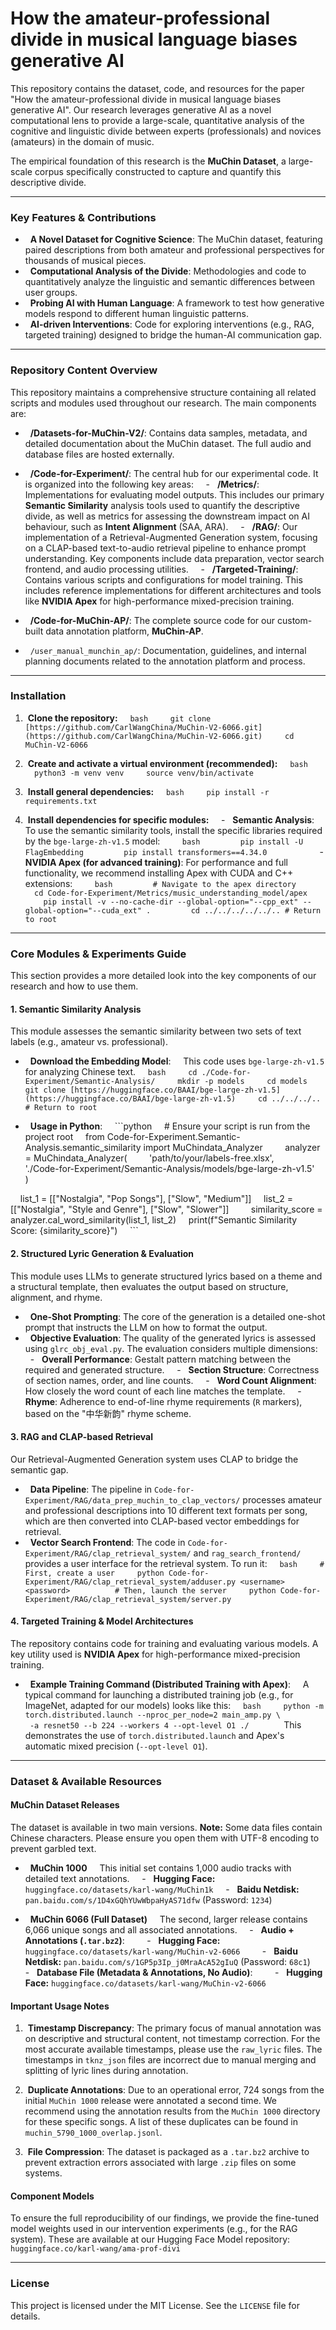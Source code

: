 # How the amateur-professional divide in musical language biases generative AI

This repository contains the dataset, code, and resources for the paper "How the amateur-professional divide in musical language biases generative AI". Our research leverages generative AI as a novel computational lens to provide a large-scale, quantitative analysis of the cognitive and linguistic divide between experts (professionals) and novices (amateurs) in the domain of music.

The empirical foundation of this research is the **MuChin Dataset**, a large-scale corpus specifically constructed to capture and quantify this descriptive divide.

---

### Key Features & Contributions

-   **A Novel Dataset for Cognitive Science**: The MuChin dataset, featuring paired descriptions from both amateur and professional perspectives for thousands of musical pieces.
-   **Computational Analysis of the Divide**: Methodologies and code to quantitatively analyze the linguistic and semantic differences between user groups.
-   **Probing AI with Human Language**: A framework to test how generative models respond to different human linguistic patterns.
-   **AI-driven Interventions**: Code for exploring interventions (e.g., RAG, targeted training) designed to bridge the human-AI communication gap.

---

### Repository Content Overview

This repository maintains a comprehensive structure containing all related scripts and modules used throughout our research. The main components are:

-   **/Datasets-for-MuChin-V2/**: Contains data samples, metadata, and detailed documentation about the MuChin dataset. The full audio and database files are hosted externally.

-   **/Code-for-Experiment/**: The central hub for our experimental code. It is organized into the following key areas:
    -   **/Metrics/**: Implementations for evaluating model outputs. This includes our primary **Semantic Similarity** analysis tools used to quantify the descriptive divide, as well as metrics for assessing the downstream impact on AI behaviour, such as **Intent Alignment** (SAA, ARA).
    -   **/RAG/**: Our implementation of a Retrieval-Augmented Generation system, focusing on a CLAP-based text-to-audio retrieval pipeline to enhance prompt understanding. Key components include data preparation, vector search frontend, and audio processing utilities.
    -   **/Targeted-Training/**: Contains various scripts and configurations for model training. This includes reference implementations for different architectures and tools like **NVIDIA Apex** for high-performance mixed-precision training.

-   **/Code-for-MuChin-AP/**: The complete source code for our custom-built data annotation platform, **MuChin-AP**.

-   `/user_manual_munchin_ap/`: Documentation, guidelines, and internal planning documents related to the annotation platform and process.

---

### Installation

1.  **Clone the repository:**
    ```bash
    git clone [https://github.com/CarlWangChina/MuChin-V2-6066.git](https://github.com/CarlWangChina/MuChin-V2-6066.git)
    cd MuChin-V2-6066
    ```

2.  **Create and activate a virtual environment (recommended):**
    ```bash
    python3 -m venv venv
    source venv/bin/activate
    ```

3.  **Install general dependencies:**
    ```bash
    pip install -r requirements.txt
    ```

4.  **Install dependencies for specific modules:**
    -   **Semantic Analysis**: To use the semantic similarity tools, install the specific libraries required by the `bge-large-zh-v1.5` model:
        ```bash
        pip install -U FlagEmbedding
        pip install transformers==4.34.0
        ```
    - **NVIDIA Apex (for advanced training)**: For performance and full functionality, we recommend installing Apex with CUDA and C++ extensions:
        ```bash
        # Navigate to the apex directory
        cd Code-for-Experiment/Metrics/music_understanding_model/apex
        pip install -v --no-cache-dir --global-option="--cpp_ext" --global-option="--cuda_ext" .
        cd ../../../../../.. # Return to root
        ```

---

### Core Modules & Experiments Guide

This section provides a more detailed look into the key components of our research and how to use them.

#### 1. Semantic Similarity Analysis

This module assesses the semantic similarity between two sets of text labels (e.g., amateur vs. professional).

-   **Download the Embedding Model**:
    This code uses `bge-large-zh-v1.5` for analyzing Chinese text.
    ```bash
    cd ./Code-for-Experiment/Semantic-Analysis/
    mkdir -p models
    cd models
    git clone [https://huggingface.co/BAAI/bge-large-zh-v1.5](https://huggingface.co/BAAI/bge-large-zh-v1.5)
    cd ../../../.. # Return to root
    ```

-   **Usage in Python**:
    ```python
    # Ensure your script is run from the project root
    from Code-for-Experiment.Semantic-Analysis.semantic_similarity import MuChindata_Analyzer
    
    analyzer = MuChindata_Analyzer(
        'path/to/your/labels-free.xlsx', 
        './Code-for-Experiment/Semantic-Analysis/models/bge-large-zh-v1.5'
    )

    list_1 = [["Nostalgia", "Pop Songs"], ["Slow", "Medium"]]
    list_2 = [["Nostalgia", "Style and Genre"], ["Slow", "Slower"]]
    
    similarity_score = analyzer.cal_word_similarity(list_1, list_2)
    print(f"Semantic Similarity Score: {similarity_score}")
    ```

#### 2. Structured Lyric Generation & Evaluation

This module uses LLMs to generate structured lyrics based on a theme and a structural template, then evaluates the output based on structure, alignment, and rhyme.

-   **One-Shot Prompting**: The core of the generation is a detailed one-shot prompt that instructs the LLM on how to format the output.
-   **Objective Evaluation**: The quality of the generated lyrics is assessed using `glrc_obj_eval.py`. The evaluation considers multiple dimensions:
    -   **Overall Performance**: Gestalt pattern matching between the required and generated structure.
    -   **Section Structure**: Correctness of section names, order, and line counts.
    -   **Word Count Alignment**: How closely the word count of each line matches the template.
    -   **Rhyme**: Adherence to end-of-line rhyme requirements (`R` markers), based on the "中华新韵" rhyme scheme.

#### 3. RAG and CLAP-based Retrieval

Our Retrieval-Augmented Generation system uses CLAP to bridge the semantic gap.

-   **Data Pipeline**: The pipeline in `Code-for-Experiment/RAG/data_prep_muchin_to_clap_vectors/` processes amateur and professional descriptions into 10 different text formats per song, which are then converted into CLAP-based vector embeddings for retrieval.
-   **Vector Search Frontend**: The code in `Code-for-Experiment/RAG/clap_retrieval_system/` and `rag_search_frontend/` provides a user interface for the retrieval system. To run it:
    ```bash
    # First, create a user
    python Code-for-Experiment/RAG/clap_retrieval_system/adduser.py <username> <password>
    
    # Then, launch the server
    python Code-for-Experiment/RAG/clap_retrieval_system/server.py
    ```

#### 4. Targeted Training & Model Architectures

The repository contains code for training and evaluating various models. A key utility used is **NVIDIA Apex** for high-performance mixed-precision training.

-   **Example Training Command (Distributed Training with Apex)**:
    A typical command for launching a distributed training job (e.g., for ImageNet, adapted for our models) looks like this:
    ```bash
    python -m torch.distributed.launch --nproc_per_node=2 main_amp.py \
           -a resnet50 --b 224 --workers 4 --opt-level O1 ./
    ```
    This demonstrates the use of `torch.distributed.launch` and Apex's automatic mixed precision (`--opt-level O1`).

---

### Dataset & Available Resources

#### MuChin Dataset Releases

The dataset is available in two main versions. **Note:** Some data files contain Chinese characters. Please ensure you open them with UTF-8 encoding to prevent garbled text.

-   **MuChin 1000**
    This initial set contains 1,000 audio tracks with detailed text annotations.
    -   **Hugging Face:** `huggingface.co/datasets/karl-wang/MuChin1k`
    -   **Baidu Netdisk:** `pan.baidu.com/s/1D4xGQhYUwWbpaHyAS71dfw` (Password: `1234`)

-   **MuChin 6066 (Full Dataset)**
    The second, larger release contains 6,066 unique songs and all associated annotations.
    -   **Audio + Annotations (`.tar.bz2`)**:
        -   **Hugging Face:** `huggingface.co/datasets/karl-wang/MuChin-v2-6066`
        -   **Baidu Netdisk:** `pan.baidu.com/s/1GP5p3Ip_j0MraAcA52gIuQ` (Password: `68c1`)
    -   **Database File (Metadata & Annotations, No Audio)**:
        -   **Hugging Face:** `huggingface.co/datasets/karl-wang/MuChin-v2-6066`

#### Important Usage Notes

1.  **Timestamp Discrepancy**: The primary focus of manual annotation was on descriptive and structural content, not timestamp correction. For the most accurate available timestamps, please use the `raw_lyric` files. The timestamps in `tknz_json` files are incorrect due to manual merging and splitting of lyric lines during annotation.

2.  **Duplicate Annotations**: Due to an operational error, 724 songs from the initial `MuChin 1000` release were annotated a second time. We recommend using the annotation results from the `MuChin 1000` directory for these specific songs. A list of these duplicates can be found in `muchin_5790_1000_overlap.jsonl`.

3.  **File Compression**: The dataset is packaged as a `.tar.bz2` archive to prevent extraction errors associated with large `.zip` files on some systems.

#### Component Models

To ensure the full reproducibility of our findings, we provide the fine-tuned model weights used in our intervention experiments (e.g., for the RAG system). These are available at our Hugging Face Model repository:
`huggingface.co/karl-wang/ama-prof-divi`

---

### License

This project is licensed under the MIT License. See the `LICENSE` file for details.
